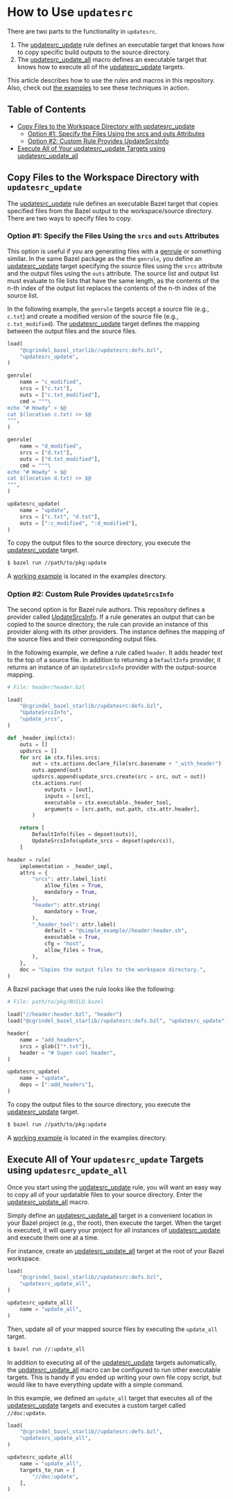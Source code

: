 # How to Use `updatesrc`

There are two parts to the functionality in `updatesrc`.
1. The [updatesrc_update](/doc/updatesrc/rules_and_macros_overview.md#updatesrc_update) rule defines
   an executable target that knows how to copy specific build outputs to the source directory. 
2. The [updatesrc_update_all](/doc/updatesrc/rules_and_macros_overview.md#updatesrc_update_all)
   macro defines an executable target that knows how to execute all of the
   [updatesrc_update](/doc/updatesrc/rules_and_macros_overview.md#updatesrc_update) targets.

This article describes how to use the rules and macros in this repository. Also,
check out [the examples](/examples) to see these techniques in action.

## Table of Contents

* [Copy Files to the Workspace Directory with updatesrc\_update](#copy-files-to-the-workspace-directory-with-updatesrc_update)
  * [Option \#1: Specify the Files Using the srcs and outs Attributes](#option-1-specify-the-files-using-the-srcs-and-outs-attributes)
  * [Option \#2: Custom Rule Provides UpdateSrcsInfo](#option-2-custom-rule-provides-updatesrcsinfo)
* [Execute All of Your updatesrc\_update Targets using updatesrc\_update\_all](#execute-all-of-your-updatesrc_update-targets-using-updatesrc_update_all)

## Copy Files to the Workspace Directory with `updatesrc_update`

The [updatesrc_update](/doc/updatesrc/rules_and_macros_overview.md#updatesrc_update) rule defines an
executable Bazel target that copies specified files from the Bazel output to the workspace/source
directory. There are two ways to specify files to copy. 

### Option #1: Specify the Files Using the `srcs` and `outs` Attributes

This option is useful if you are generating files with a
[genrule](https://docs.bazel.build/versions/main/be/general.html#genrule) or something similar. In
the same Bazel package as the the `genrule`, you define an
[updatesrc_update](/doc/updatesrc/rules_and_macros_overview.md#updatesrc_update) target specifying
the source files using the `srcs` attribute and the output files using the `outs` attribute.  The
source list and output list must evaluate to file lists that have the same length, as the contents
of the n-th index of the output list replaces the contents of the n-th index of the source list.

In the following example, the `genrule` targets accept a source file (e.g., `c.txt`) and create a
modified version of the source file (e.g., `c.txt_modified`). The
[updatesrc_update](/doc/updatesrc/rules_and_macros_overview.md#updatesrc_update) target defines the
mapping between the output files and the source files.

```python
load(
    "@cgrindel_bazel_starlib//updatesrc:defs.bzl",
    "updatesrc_update",
)

genrule(
    name = "c_modified",
    srcs = ["c.txt"],
    outs = ["c.txt_modified"],
    cmd = """\
echo "# Howdy" > $@
cat $(location c.txt) >> $@
""",
)

genrule(
    name = "d_modified",
    srcs = ["d.txt"],
    outs = ["d.txt_modified"],
    cmd = """\
echo "# Howdy" > $@
cat $(location d.txt) >> $@
""",
)

updatesrc_update(
    name = "update",
    srcs = ["c.txt", "d.txt"],
    outs = [":c_modified", ":d_modified"],
)
```

To copy the output files to the source directory, you execute the
[updatesrc_update](/doc/updatesrc/rules_and_macros_overview.md#updatesrc_update) target.

```sh
$ bazel run //path/to/pkg:update
```

A [working example](/examples/simple/srcs/Bar/BUILD.bazel) is located in the examples directory.

### Option #2: Custom Rule Provides `UpdateSrcsInfo`

The second option is for Bazel rule authors. This repository defines a provider called
[UpdateSrcsInfo](/doc/updatesrc/providers_overview.md#UpdateSrcsInfo). If a rule generates an output that can
be copied to the source directory, the rule can provide an instance of this provider along with its
other providers. The instance defines the mapping of the source files and their corresponding output
files.

In the following example, we define a rule called `header`. It adds header text to the top of a
source file. In addition to returning a `DefaultInfo` provider, it returns an instance of an
`UpdateSrcsInfo` provider with the output-source mapping.

```python
# File: header/header.bzl

load(
    "@cgrindel_bazel_starlib//updatesrc:defs.bzl",
    "UpdateSrcsInfo",
    "update_srcs",
)

def _header_impl(ctx):
    outs = []
    updsrcs = []
    for src in ctx.files.srcs:
        out = ctx.actions.declare_file(src.basename + "_with_header")
        outs.append(out)
        updsrcs.append(update_srcs.create(src = src, out = out))
        ctx.actions.run(
            outputs = [out],
            inputs = [src],
            executable = ctx.executable._header_tool,
            arguments = [src.path, out.path, ctx.attr.header],
        )

    return [
        DefaultInfo(files = depset(outs)),
        UpdateSrcsInfo(update_srcs = depset(updsrcs)),
    ]

header = rule(
    implementation = _header_impl,
    attrs = {
        "srcs": attr.label_list(
            allow_files = True,
            mandatory = True,
        ),
        "header": attr.string(
            mandatory = True,
        ),
        "_header_tool": attr.label(
            default = "@simple_example//header:header.sh",
            executable = True,
            cfg = "host",
            allow_files = True,
        ),
    },
    doc = "Copies the output files to the workspace directory.",
)
```

A Bazel package that uses the rule looks like the following:

```python
# File: path/to/pkg/BUILD.bazel

load("//header:header.bzl", "header")
load("@cgrindel_bazel_starlib//updatesrc:defs.bzl", "updatesrc_update")

header(
    name = "add_headers",
    srcs = glob(["*.txt"]),
    header = "# Super cool header",
)

updatesrc_update(
    name = "update",
    deps = [":add_headers"],
)
```

To copy the output files to the source directory, you execute the
[updatesrc_update](/doc/updatesrc/rules_and_macros_overview.md#updatesrc_update) target.

```sh
$ bazel run //path/to/pkg:update
```

A [working example](/examples/simple/srcs/Foo/BUILD.bazel) is located in the examples directory.

## Execute All of Your `updatesrc_update` Targets using `updatesrc_update_all`

Once you start using the
[updatesrc_update](/doc/updatesrc/rules_and_macros_overview.md#updatesrc_update) rule, you will want
an easy way to copy all of your updatable files to your source directory. Enter the
[updatesrc_update_all](/doc/updatesrc/rules_and_macros_overview.md#updatesrc_update_all) macro.

Simply define an
[updatesrc_update_all](/doc/updatesrc/rules_and_macros_overview.md#updatesrc_update_all) target in a
convenient location in your Bazel project (e.g., the root), then execute the target.  When the
target is executed, it will query your project for all instances of
[updatesrc_update](/doc/updatesrc/rules_and_macros_overview.md#updatesrc_update) and execute them
one at a time.

For instance, create an
[updatesrc_update_all](/doc/updatesrc/rules_and_macros_overview.md#updatesrc_update_all) target at the root of
your Bazel workspace.

```python
load(
    "@cgrindel_bazel_starlib//updatesrc:defs.bzl",
    "updatesrc_update_all",
)

updatesrc_update_all(
    name = "update_all",
)
```

Then, update all of your mapped source files by executing the `update_all` target.

```sh
$ bazel run //:update_all
```

In addition to executing all of the
[updatesrc_update](/doc/updatesrc/rules_and_macros_overview.md#updatesrc_update) targets
automatically, the
[updatesrc_update_all](/doc/updatesrc/rules_and_macros_overview.md#updatesrc_update_all) macro can
be configured to run other executable targets. This is handy if you ended up writing your own file
copy script, but would like to have everything update with a simple command.

In this example, we defined an `update_all` target that executes all of the
[updatesrc_update](/doc/updatesrc/rules_and_macros_overview.md#updatesrc_update) targets and
executes a custom target called `//doc:update`.

```python
load(
    "@cgrindel_bazel_starlib//updatesrc:defs.bzl",
    "updatesrc_update_all",
)

updatesrc_update_all(
    name = "update_all",
    targets_to_run = [
        "//doc:update",
    ],
)
```
